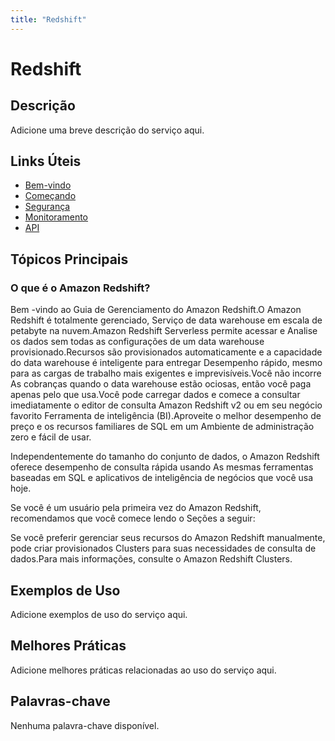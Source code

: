 ```yaml
---
title: "Redshift"
---
```


# Redshift

## Descrição

Adicione uma breve descrição do serviço aqui.

## Links Úteis

- [Bem-vindo](https://docs.aws.amazon.com/redshift/latest/mgmt/welcome.html)
- [Começando](https://docs.aws.amazon.com/redshift/latest/mgmt/getting-started.html)
- [Segurança](https://docs.aws.amazon.com/redshift/latest/mgmt/security.html)
- [Monitoramento](https://docs.aws.amazon.com/redshift/latest/mgmt/monitoring.html)
- [API](https://docs.aws.amazon.com/redshift/latest/mgmt/api.html)

## Tópicos Principais

### O que é o Amazon Redshift?

Bem -vindo ao Guia de Gerenciamento do Amazon Redshift.O Amazon Redshift é totalmente gerenciado,
Serviço de data warehouse em escala de petabyte na nuvem.Amazon Redshift Serverless permite acessar e
Analise os dados sem todas as configurações de um data warehouse provisionado.Recursos
são provisionados automaticamente e a capacidade do data warehouse é inteligente para entregar
Desempenho rápido, mesmo para as cargas de trabalho mais exigentes e imprevisíveis.Você não incorre
As cobranças quando o data warehouse estão ociosas, então você paga apenas pelo que usa.Você pode carregar dados
e comece a consultar imediatamente o editor de consulta Amazon Redshift v2 ou em seu negócio favorito
Ferramenta de inteligência (BI).Aproveite o melhor desempenho de preço e os recursos familiares de SQL em um
Ambiente de administração zero e fácil de usar.

Independentemente do tamanho do conjunto de dados, o Amazon Redshift oferece desempenho de consulta rápida usando
As mesmas ferramentas baseadas em SQL e aplicativos de inteligência de negócios que você usa hoje.

Se você é um usuário pela primeira vez do Amazon Redshift, recomendamos que você comece lendo o
Seções a seguir:

Se você preferir gerenciar seus recursos do Amazon Redshift manualmente, pode criar provisionados
Clusters para suas necessidades de consulta de dados.Para mais informações, consulte o Amazon Redshift
Clusters.

## Exemplos de Uso

Adicione exemplos de uso do serviço aqui.

## Melhores Práticas

Adicione melhores práticas relacionadas ao uso do serviço aqui.

## Palavras-chave

Nenhuma palavra-chave disponível.
